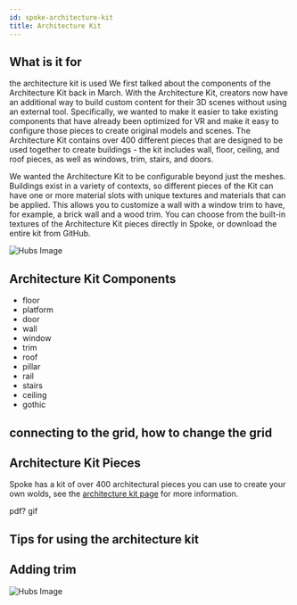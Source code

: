```yaml
---
id: spoke-architecture-kit
title: Architecture Kit
---
```


## What is it for
the architecture kit is used 
We first talked about the components of the Architecture Kit back in March. With the Architecture Kit, creators now have an additional way to build custom content for their 3D scenes without using an external tool. Specifically, we wanted to make it easier to take existing components that have already been optimized for VR and make it easy to configure those pieces to create original models and scenes. The Architecture Kit contains over 400 different pieces that are designed to be used together to create buildings - the kit includes wall, floor, ceiling, and roof pieces, as well as windows, trim, stairs, and doors. 

We wanted the Architecture Kit to be configurable beyond just the meshes. Buildings exist in a variety of contexts, so different pieces of the Kit can have one or more material slots with unique textures and materials that can be applied. This allows you to customize a wall with a window trim to have, for example, a brick wall and a wood trim. You can choose from the built-in textures of the Architecture Kit pieces directly in Spoke, or download the entire kit from GitHub.

![Hubs Image](../img/CoastalCliffHouseShot1.jpg)

## Architecture Kit Components

* floor
* platform
* door
* wall
* window
* trim
* roof
* pillar
* rail
* stairs
* ceiling 
* gothic


## connecting to the grid, how to change the grid 

## Architecture Kit Pieces
Spoke has a kit of over 400 architectural pieces you can use to create your own wolds, see the [architecture kit page]() for more information. 


pdf? gif


## Tips for using the architecture kit

## Adding trim

![Hubs Image](../img/CoastalCliffHouseShot2.jpg)